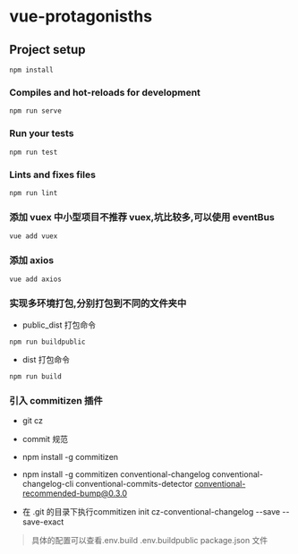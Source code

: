 # vue-protagonisths

## Project setup

```
npm install 
```

### Compiles and hot-reloads for development

```
npm run serve
```

### Run your tests

```
npm run test
```

### Lints and fixes files

```
npm run lint
```

### 添加 vuex 中小型项目不推荐 vuex,坑比较多,可以使用 eventBus

```
vue add vuex
```

### 添加 axios

```
vue add axios
```

### 实现多环境打包,分别打包到不同的文件夹中

- public_dist 打包命令

```
npm run buildpublic
```

- dist 打包命令

```
npm run build
```

### 引入 commitizen 插件

- git cz

- commit 规范

- npm install -g commitizen

- npm install -g commitizen conventional-changelog conventional-changelog-cli conventional-commits-detector conventional-recommended-bump@0.3.0

- 在 .git 的目录下执行commitizen init cz-conventional-changelog --save --save-exact

> 具体的配置可以查看.env.build .env.buildpublic package.json 文件
